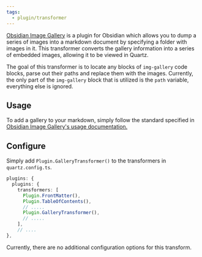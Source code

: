 ```yaml
---
tags:
  - plugin/transformer
---
```


[Obsidian Image Gallery](https://github.com/lucaorio/obsidian-image-gallery/) is a plugin for Obsidian which allows you to dump a series of images into a markdown document by specifying a folder with images in it. This transformer converts the gallery information into a series of embedded images, allowing it to be viewed in Quartz.

The goal of this transformer is to locate any blocks of `img-gallery` code blocks, parse out their paths and replace them with the images. Currently, the only part of the `img-gallery` block that is utilized is the `path` variable, everything else is ignored.

## Usage

To add a gallery to your markdown, simply follow the standard specified in [Obsidian Image Gallery's usage documentation.](https://github.com/lucaorio/obsidian-image-gallery/#usage)

## Configure

Simply add `Plugin.GalleryTransformer()` to the transformers in `quartz.config.ts`.

```typescript title="quartz.config.ts"
plugins: {
  plugins: {
    transformers: [
      Plugin.FrontMatter(),
      Plugin.TableOfContents(),
      // .....
	  Plugin.GalleryTransformer(),
      // .....
    ],
    // ....
},
```

Currently, there are no additional configuration options for this transform.